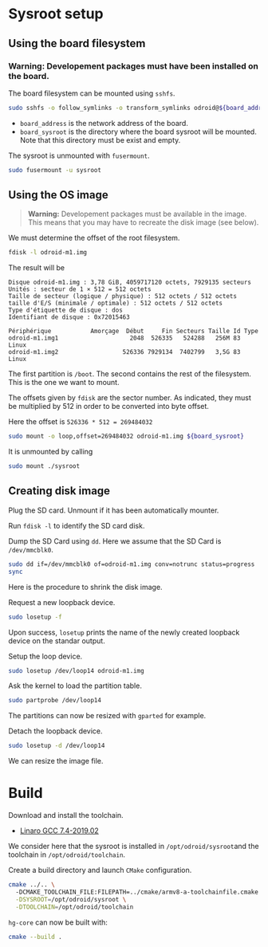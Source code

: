 # Sysroot setup

## Using the board filesystem

### **Warning:** Developement packages must have been installed on the board.

The board filesystem can be mounted using `sshfs`.
```bash
sudo sshfs -o follow_symlinks -o transform_symlinks odroid@${board_address}:/ ${board_sysroot}
```

* `board_address` is the network address of the board.
* `board_sysroot` is the directory where the board sysroot will be mounted. Note that this directory must be exist and empty.

The sysroot is unmounted with `fusermount`.
```bash
sudo fusermount -u sysroot
```

## Using the OS image

> **Warning:**
> Developement packages must be available in the image. 
> This means that you may have to recreate the disk image (see below).

We must determine the offset of the root filesystem.

```bash
fdisk -l odroid-m1.img 
```

The result will be
```
Disque odroid-m1.img : 3,78 GiB, 4059717120 octets, 7929135 secteurs
Unités : secteur de 1 × 512 = 512 octets
Taille de secteur (logique / physique) : 512 octets / 512 octets
taille d'E/S (minimale / optimale) : 512 octets / 512 octets
Type d'étiquette de disque : dos
Identifiant de disque : 0x72015463

Périphérique           Amorçage  Début     Fin Secteurs Taille Id Type
odroid-m1.img1                    2048  526335   524288   256M 83 Linux
odroid-m1.img2                  526336 7929134  7402799   3,5G 83 Linux
```

The first partition is `/boot`. The second contains the rest of the filesystem. This is the one we want to mount.

The offsets given by `fdisk` are the sector number. As indicated, they must be multiplied by 512 in order to be converted into byte offset.

Here the offset is `526336 * 512 = 269484032`

```bash
sudo mount -o loop,offset=269484032 odroid-m1.img ${board_sysroot}
```

It is unmounted by calling
```bash
sudo mount ./sysroot
```

## Creating disk image

Plug the SD card. Unmount if it has been automatically mounter.

Run `fdisk -l` to identify the SD card disk.

Dump the SD Card using `dd`. Here we assume that the SD Card is `/dev/mmcblk0`.
```bash
sudo dd if=/dev/mmcblk0 of=odroid-m1.img conv=notrunc status=progress
sync
```

Here is the procedure to shrink the disk image.

Request a new loopback device.
```bash
sudo losetup -f
```
Upon success, `losetup` prints the name of the newly created loopback device on the standar output.

Setup the loop device.
```bash
sudo losetup /dev/loop14 odroid-m1.img
```

Ask the kernel to load the partition table.
```bash
sudo partprobe /dev/loop14
```

The partitions can now be resized with `gparted` for example.

Detach the loopback device.
```bash
sudo losetup -d /dev/loop14
```

We can resize the image file.

# Build

Download and install the toolchain.
 * [Linaro GCC 7.4-2019.02](https://releases.linaro.org/components/toolchain/binaries/7.4-2019.02/aarch64-linux-gnu/gcc-linaro-7.4.1-2019.02-x86_64_aarch64-linux-gnu.tar.xz)

We consider here that the sysroot is installed in `/opt/odroid/sysroot`and the toolchain in `/opt/odroid/toolchain`.

Create a build directory and launch `CMake` configuration.
 ```bash
 cmake ../.. \ 
   -DCMAKE_TOOLCHAIN_FILE:FILEPATH=../cmake/armv8-a-toolchainfile.cmake \
   -DSYSROOT=/opt/odroid/sysroot \
   -DTOOLCHAIN=/opt/odroid/toolchain
```

`hg-core` can now be built with:
```bash
cmake --build .
```

